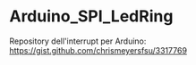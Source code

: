 # Arduino_SPI_LedRing


Repository dell'interrupt per Arduino: https://gist.github.com/chrismeyersfsu/3317769